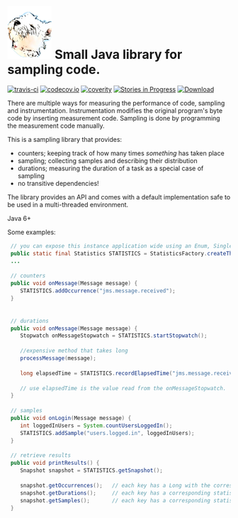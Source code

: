 # ![patan-logo](patan.png) Small Java library for sampling code.  

 [![travis-ci](https://travis-ci.org/toefel18/patan.svg?branch=master "build")](https://travis-ci.org/toefel18/patan) [![codecov.io](https://codecov.io/github/toefel18/patan/coverage.svg?branch=master "coverage")](https://codecov.io/github/toefel18/patan) [![coverity](https://scan.coverity.com/projects/7773/badge.svg "Coverity Scan Build Status")](https://scan.coverity.com/projects/toefel18-patan) [![Stories in Progress](https://badge.waffle.io/toefel18/patan.svg?label=patan%3Ain%20progress&title=In%20Progress)](http://waffle.io/toefel18/patan) [ ![Download](https://api.bintray.com/packages/toefel18/maven/patan/images/download.svg) ](https://bintray.com/toefel18/maven/patan/_latestVersion)

There are multiple ways for measuring the performance of code, sampling and instrumentation. Instrumentation modifies the original program's byte code by inserting measurement code. Sampling is done by programming the measurement code manually.

This is a sampling library that provides:
  - counters; keeping track of how many times *something* has taken place
  - sampling; collecting samples and describing their distribution
  - durations; measuring the duration of a task as a special case of sampling
  - no transitive dependencies!

The library provides an API and comes with a default implementation safe to be used in a multi-threaded environment.

Java 6+

Some examples:

```java
 // you can expose this instance application wide using an Enum, Singleton or perhaps as a spring-bean
 public static final Statistics STATISTICS = StatisticsFactory.createThreadsafeStatistics();
 ...

 // counters
 public void onMessage(Message message) {
    STATISTICS.addOccurrence("jms.message.received");
 }


 // durations
 public void onMessage(Message message) {
    Stopwatch onMessageStopwatch = STATISTICS.startStopwatch();

    //expensive method that takes long
    processMessage(message);

    long elapsedTime = STATISTICS.recordElapsedTime("jms.message.received.duration", onMessageStopwatch);
        
    // use elapsedTime is the value read from the onMessageStopwatch.
 }

 // samples
 public void onLogin(Message message) {
    int loggedInUsers = System.countUsersLoggedIn();
    STATISTICS.addSample("users.logged.in", loggedInUsers);    
 }

 // retrieve results
 public void printResults() {
    Snapshot snapshot = STATISTICS.getSnapshot();
    
    snapshot.getOccurrences();   // each key has a Long with the corresponding value of "timesOccurred"  
    snapshot.getDurations();     // each key has a corresponding statistic which provides samplecount/min/max/avg/variance/standarddeviation
    snapshot.getSamples();       // each key has a corresponding statistic which provides samplecount/min/max/avg/variance/standarddeviation
 }

```
